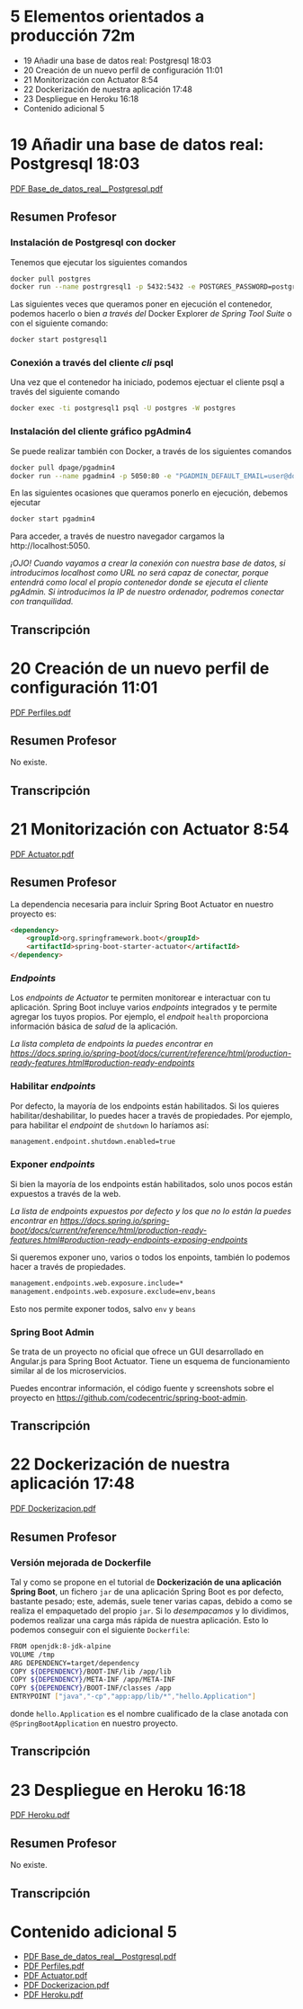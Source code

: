 # 5 Elementos orientados a producción 72m

* 19 Añadir una base de datos real: Postgresql 18:03 
* 20 Creación de un nuevo perfil de configuración 11:01 
* 21 Monitorización con Actuator 8:54 
* 22 Dockerización de nuestra aplicación 17:48 
* 23 Despliegue en Heroku 16:18 
* Contenido adicional 5

# 19 Añadir una base de datos real: Postgresql 18:03 

[PDF Base_de_datos_real__Postgresql.pdf](pdfs/17_Base_de_datos_real__Postgresql.pdf)

## Resumen Profesor

### Instalación de Postgresql con docker

Tenemos que ejecutar los siguientes comandos

```sh
docker pull postgres
docker run --name postrgresql1 -p 5432:5432 -e POSTGRES_PASSWORD=postgresql -d postgres
```

Las siguientes veces que queramos poner en ejecución el contenedor, podemos hacerlo o bien *a través del* Docker Explorer *de Spring Tool Suite* o con el siguiente comando:

```sh
docker start postgresql1
```

### Conexión a través del cliente *cli* psql

Una vez que el contenedor ha iniciado, podemos ejectuar el cliente psql a través del siguiente comando

```sh
docker exec -ti postgresql1 psql -U postgres -W postgres
```

### Instalación del cliente gráfico pgAdmin4

Se puede realizar también con Docker, a través de los siguientes comandos

```sh
docker pull dpage/pgadmin4
docker run --name pgadmin4 -p 5050:80 -e "PGADMIN_DEFAULT_EMAIL=user@domain.com" -e "PGADMIN_DEFAULT_PASSWORD=password" -d page/pgadmin4
```

En las siguientes ocasiones que queramos ponerlo en ejecución, debemos ejecutar

```sh
docker start pgadmin4
```

Para acceder, a través de nuestro navegador cargamos la http://localhost:5050.

*¡OJO! Cuando vayamos a crear la conexión con nuestra base de datos, si introducimos localhost como URL no será capaz de conectar, porque entendrá como local el propio contenedor donde se ejecuta el cliente pgAdmin. Si introducimos la IP de nuestro ordenador, podremos conectar con tranquilidad.*

## Transcripción

# 20 Creación de un nuevo perfil de configuración 11:01 

[PDF Perfiles.pdf](pdfs/18_Perfiles.pdf)

## Resumen Profesor

No existe.

## Transcripción

# 21 Monitorización con Actuator 8:54

[PDF Actuator.pdf](pdfs/19_Actuator.pdf)

## Resumen Profesor

La dependencia necesaria para incluir Spring Boot Actuator en nuestro proyecto es:

```html
<dependency>
    <groupId>org.springframework.boot</groupId>
    <artifactId>spring-boot-starter-actuator</artifactId>
</dependency>
```

### *Endpoints*

Los *endpoints de Actuator* te permiten monitorear e interactuar con tu aplicación. Spring Boot incluye varios *endpoints* integrados y te permite agregar los tuyos propios. Por ejemplo, el *endpoit* `health` proporciona información básica de *salud* de la aplicación.

*La lista completa de endpoints la puedes encontrar en https://docs.spring.io/spring-boot/docs/current/reference/html/production-ready-features.html#production-ready-endpoints*

### Habilitar *endpoints*

Por defecto, la mayoría de los endpoints están habilitados. Si los quieres habilitar/deshabilitar, lo puedes hacer a través de propiedades. Por ejemplo, para habilitar el *endpoint* de `shutdown` lo haríamos así:

```sh
management.endpoint.shutdown.enabled=true
```

### Exponer *endpoints*

Si bien la mayoría de los endpoints están habilitados, solo unos pocos están expuestos a través de la web.

*La lista de endpoints expuestos por defecto y los que no lo están la puedes encontrar en https://docs.spring.io/spring-boot/docs/current/reference/html/production-ready-features.html#production-ready-endpoints-exposing-endpoints*

Si queremos exponer uno, varios o todos los enpoints, también lo podemos hacer a través de propiedades.

```sh
management.endpoints.web.exposure.include=*
management.endpoints.web.exposure.exclude=env,beans
```

Esto nos permite exponer todos, salvo `env` y `beans`

### Spring Boot Admin

Se trata de un proyecto no oficial que ofrece un GUI desarrollado en Angular.js para Spring Boot Actuator. Tiene un esquema de funcionamiento similar al de los microservicios.

Puedes encontrar información, el código fuente y screenshots sobre el proyecto en https://github.com/codecentric/spring-boot-admin.

## Transcripción

# 22 Dockerización de nuestra aplicación 17:48

[PDF Dockerizacion.pdf](pdfs/20_Dockerizacion.pdf)

## Resumen Profesor

### Versión mejorada de Dockerfile

Tal y como se propone en el tutorial de **Dockerización de una aplicación Spring Boot**, un fichero `jar` de una aplicación Spring Boot es por defecto, bastante pesado; este, además, suele tener varias capas, debido a como se realiza el empaquetado del propio `jar`. Si lo *desempacamos* y lo dividimos, podemos realizar una carga más rápida de nuestra aplicación. Esto lo podemos conseguir con el siguiente `Dockerfile`:

```sh
FROM openjdk:8-jdk-alpine
VOLUME /tmp
ARG DEPENDENCY=target/dependency
COPY ${DEPENDENCY}/BOOT-INF/lib /app/lib
COPY ${DEPENDENCY}/META-INF /app/META-INF
COPY ${DEPENDENCY}/BOOT-INF/classes /app
ENTRYPOINT ["java","-cp","app:app/lib/*","hello.Application"]
```

donde `hello.Application` es el nombre cualificado de la clase anotada con `@SpringBootApplication` en nuestro proyecto.

## Transcripción

# 23 Despliegue en Heroku 16:18 

[PDF Heroku.pdf](pdfs/21_Heroku.pdf)

## Resumen Profesor

No existe.

## Transcripción

# Contenido adicional 5

* [PDF Base_de_datos_real__Postgresql.pdf](pdfs/17_Base_de_datos_real__Postgresql.pdf)
* [PDF Perfiles.pdf](pdfs/18_Perfiles.pdf)
* [PDF Actuator.pdf](pdfs/19_Actuator.pdf)
* [PDF Dockerizacion.pdf](pdfs/20_Dockerizacion.pdf)
* [PDF Heroku.pdf](pdfs/21_Heroku.pdf)
